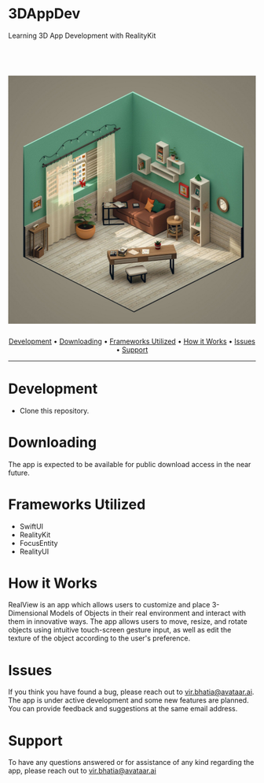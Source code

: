 # 3DAppDev
 Learning 3D App Development with RealityKit
 
<h1 align="center">
 	<br>
	<a href="">
		<img 
		     src="https://github.com/VirBhatia10/3DAppDev/blob/main/TestAR/Resources/Assets/appstore.png?raw=true" 
		     alt="Codeword iOS">
	</a>
</h1>

<h4 align="center"><project_name></h4>

<p align="center">
  <a href="#development">Development</a> •
  <a href="#downloading">Downloading</a> •
  <a href="#frameworks utilized">Frameworks Utilized</a> •
  <a href="#how it works">How it Works</a> •
  <a href="#issues">Issues</a> •
  <a href="#support">Support</a>
</p>

---

# Development
- Clone this repository.

# Downloading
The app is expected to be available for public download access in the near future.

# Frameworks Utilized
- SwiftUI
- RealityKit
- FocusEntity
- RealityUI

# How it Works
RealView is an app which allows users to customize and place 3-Dimensional Models of Objects in their real environment and interact with them in innovative ways. The app allows users to move, resize, and rotate objects using intuitive touch-screen gesture input, as well as edit the texture of the object according to the user's preference.

# Issues
If you think you have found a bug, please reach out to vir.bhatia@avataar.ai. The app is under active development and some new features are planned. You can provide feedback and suggestions at the same email address.
	    
# Support
To have any questions answered or for assistance of any kind regarding the app, please reach out to vir.bhatia@avataar.ai
